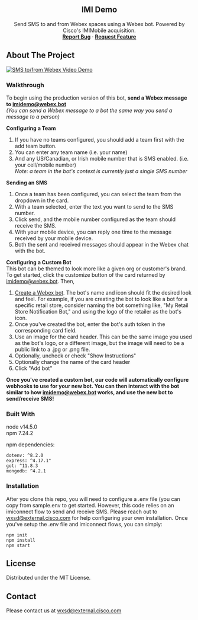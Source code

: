 <p align="center">
  <h2 align="center">IMI Demo</h2>

  <p align="center">
    Send SMS to and from Webex spaces using a Webex bot.  Powered by Cisco's IMIMobile acquisition.
    <br />
    <a href="https://github.com/WXSD-Sales/imidemo/issues"><strong>Report Bug</strong></a>
    ·
    <a href="https://github.com/WXSD-Sales/imidemo/issues"><strong>Request Feature</strong></a>
  </p>
</p>

## About The Project

[![SMS to/from Webex Video Demo](https://img.youtube.com/vi/NY-_RQHKcsY/0.jpg)](https://youtu.be/NY-_RQHKcsY, "SMS to/from Webex")


### Walkthrough

To begin using the production version of this bot, **send a Webex message to imidemo@webex.bot**  
_(You can send a Webex message to a bot the same way you send a message to a person)_  

**Configuring a Team**  
1. If you have no teams configured, you should add a team first with the add team button.
2. You can enter any team name (i.e. your name)
3. And any US/Canadian, or Irish mobile number that is SMS enabled. (i.e. your cell/mobile number)  
_Note: a team in the bot's context is currently just a single SMS number_  

**Sending an SMS**  
1. Once a team has been configured, you can select the team from the dropdown in the card.
2. With a team selected, enter the text you want to send to the SMS number.
3. Click send, and the mobile number configured as the team should receive the SMS.
4. With your mobile device, you can reply one time to the message received by your mobile device.
5. Both the sent and received messages should appear in the Webex chat with the bot.

**Configuring a Custom Bot**  
This bot can be themed to look more like a given org or customer's brand.  
To get started, click the customize button of the card returned by imidemo@webex.bot. Then,
1. [Create a Webex bot](https://developer.webex.com/my-apps/new/bot).  The bot's name and icon should fit the desired look and feel.  For example, if you are creating the bot to look like a bot for a specific retail store, consider naming the bot something like, "My Retail Store Notification Bot," and using the logo of the retailer as the bot's icon.
2. Once you've created the bot, enter the bot's auth token in the corresponding card field.
3. Use an image for the card header.  This can be the same image you used as the bot's logo, or a different image, but the image will need to be a public link to a .jpg or .png file.
4. Optionally, uncheck or check "Show Instructions"
5. Optionally change the name of the card header
6. Click "Add bot"

**Once you've created a custom bot, our code will automatically configure webhooks to use for your new bot.  You can then interact with the bot similar to how imidemo@webex.bot works, and use the new bot to send/receive SMS!**



### Built With
node v14.5.0  
npm 7.24.2  

npm dependencies:  
```
dotenv: ^8.2.0
express: ^4.17.1" 
got: ^11.8.3
mongodb: ^4.2.1
```


### Installation

After you clone this repo, you will need to configure a .env file (you can copy from sample.env to get started.  However, this code relies on an imiconnect flow to send and receive SMS.  Please reach out to wxsd@external.cisco.com for help configuring your own installation.  Once you've setup the .env file and imiconnect flows, you can simply:
```
npm init
npm install
npm start
```

## License

Distributed under the MIT License.

<!-- CONTACT -->

## Contact
Please contact us at wxsd@external.cisco.com
